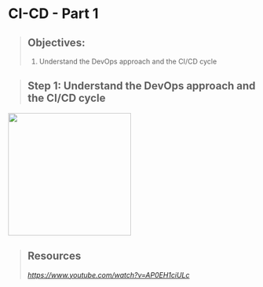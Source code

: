 # CI-CD - Part 1
> ## Objectives:
> 1. Understand the DevOps approach and the CI/CD cycle





> ## Step 1: Understand the DevOps approach and the CI/CD cycle
<img src="./devops.png" height="250">

> 
> ## Resources
> *https://www.youtube.com/watch?v=AP0EH1ciULc*


